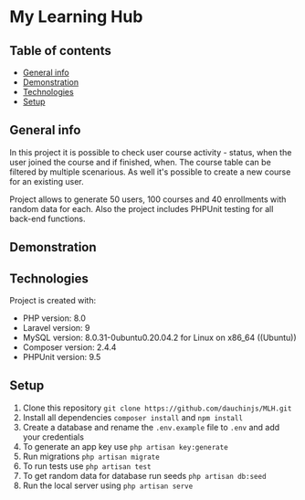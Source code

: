 # My Learning Hub

## Table of contents
* [General info](#general-info)
* [Demonstration](#demonstration)
* [Technologies](#technologies)
* [Setup](#setup)

## General info

In this project it is possible to check user course activity - status, when the user joined the course and if finished, when. The course table can be filtered by multiple scenarious. As well it's possible to create a new course for an existing user.

Project allows to generate 50 users, 100 courses and 40 enrollments with random data for each. Also the project includes PHPUnit testing for all back-end functions.

## Demonstration

## Technologies

Project is created with:
* PHP version: 8.0
* Laravel version: 9
* MySQL version: 8.0.31-0ubuntu0.20.04.2 for Linux on x86_64 ((Ubuntu))
* Composer version: 2.4.4
* PHPUnit version: 9.5

## Setup

1. Clone this repository `git clone https://github.com/dauchinjs/MLH.git`
2. Install all dependencies `composer install` and `npm install`
3. Create a database and rename the `.env.example` file to `.env` and add your credentials
4. To generate an app key use `php artisan key:generate`
5. Run migrations `php artisan migrate`
6. To run tests use `php artisan test`
7. To get random data for database run seeds `php artisan db:seed`
8. Run the local server using `php artisan serve`
